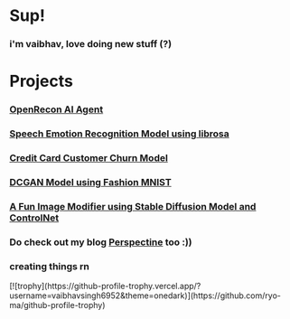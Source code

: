 # Sup!
<h3>i'm vaibhav, love doing new stuff (?)</h3>

# Projects 
<body>
  <p>
    <h3><a href="https://github.com/vaibhavsingh6952/OpenRecon_Agent">OpenRecon AI Agent</a></h3>
    <h3><a href="https://github.com/vaibhavsingh6952/speech_emotion_recog">Speech Emotion Recognition Model using librosa</a></h3>
    <h3><a href="https://github.com/vaibhavsingh6952/customer_churn">Credit Card Customer Churn Model</a></h3>
    <h3><a href="https://github.com/vaibhavsingh6952/DCGAN_Fashion_MNIST">DCGAN Model using Fashion MNIST</a></h3>
    <h3><a href="https://github.com/vaibhavsingh6952/image-modifier">A Fun Image Modifier using Stable Diffusion Model and ControlNet</a></h3>
    <h3>Do check out my blog  <a href="http://perspectine.com/">Perspectine</a> too :))</h3>
    <h3>creating things rn</h3>
  </p>
  [![trophy](https://github-profile-trophy.vercel.app/?username=vaibhavsingh6952&theme=onedark)](https://github.com/ryo-ma/github-profile-trophy)
</body>
